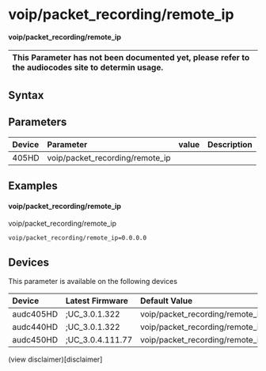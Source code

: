 ﻿---
description: voip/packet_recording/remote_ip
search: false
---

# voip/packet_recording/remote_ip

#### voip/packet_recording/remote_ip


| This Parameter has not been documented yet, please refer to the audiocodes site to determin usage.  | 
| :--- |

## Syntax

## Parameters
|Device|Parameter|value|Description|
|:---|:---|:---|:---|
| 405HD | voip/packet_recording/remote_ip |  |  |

## Examples
#### voip/packet_recording/remote_ip

voip/packet_recording/remote_ip

```
voip/packet_recording/remote_ip=0.0.0.0
```

## Devices
This parameter is available on the following devices

| Device | Latest Firmware | Default Value |
|:---|:---|:---|
| audc405HD | ;UC_3.0.1.322 | voip/packet_recording/remote_ip=0.0.0.0 
| audc440HD | ;UC_3.0.1.322 | voip/packet_recording/remote_ip=0.0.0.0 
| audc450HD | ;UC_3.0.4.111.77 | voip/packet_recording/remote_ip=0.0.0.0 

(view disclaimer)[disclaimer]
